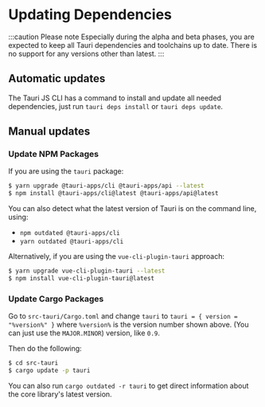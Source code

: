 # Updating Dependencies

:::caution Please note
Especially during the alpha and beta phases, you are expected to keep all Tauri dependencies and toolchains up to date. There is no support for any versions other than latest.
:::

## Automatic updates

The Tauri JS CLI has a command to install and update all needed dependencies, just run `tauri deps install` or `tauri deps update`.

## Manual updates

### Update NPM Packages

If you are using the `tauri` package:
```bash
$ yarn upgrade @tauri-apps/cli @tauri-apps/api --latest
$ npm install @tauri-apps/cli@latest @tauri-apps/api@latest
```
You can also detect what the latest version of Tauri is on the command line, using:
- `npm outdated @tauri-apps/cli`
- `yarn outdated @tauri-apps/cli`

Alternatively, if you are using the `vue-cli-plugin-tauri` approach:
```bash
$ yarn upgrade vue-cli-plugin-tauri --latest
$ npm install vue-cli-plugin-tauri@latest
```

### Update Cargo Packages
Go to `src-tauri/Cargo.toml` and change `tauri` to
`tauri = { version = "%version%" }` where `%version%` is the version number shown above. (You can just use the `MAJOR.MINOR`) version, like `0.9`.

Then do the following:
```bash
$ cd src-tauri
$ cargo update -p tauri
```
You can also run `cargo outdated -r tauri` to get direct information about the core library's latest version.
